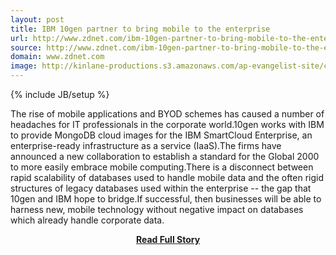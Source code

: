 ```yaml
---
layout: post
title: IBM 10gen partner to bring mobile to the enterprise
url: http://www.zdnet.com/ibm-10gen-partner-to-bring-mobile-to-the-enterprise-7000016523/
source: http://www.zdnet.com/ibm-10gen-partner-to-bring-mobile-to-the-enterprise-7000016523/
domain: www.zdnet.com
image: http://kinlane-productions.s3.amazonaws.com/ap-evangelist-site/curated/screenshots/9629_www_zdnet_com.png
---
```

{% include JB/setup %}<p>The rise of mobile applications and BYOD schemes has caused a number of headaches for IT professionals in the corporate world.10gen works with IBM to provide MongoDB cloud images for the IBM SmartCloud Enterprise, an enterprise-ready infrastructure as a service (IaaS).The firms have announced a new collaboration to establish a standard for the Global 2000 to more easily embrace mobile computing.There is a disconnect between rapid scalability of databases used to handle mobile data and the often rigid structures of legacy databases used within the enterprise -- the gap that 10gen and IBM hope to bridge.If successful, then businesses will be able to harness new, mobile technology without negative impact on databases which already handle corporate data.</p>
<center><p><a href="http://www.zdnet.com/ibm-10gen-partner-to-bring-mobile-to-the-enterprise-7000016523/" style='padding:25px; font-sze:18px; font-weight: bold;'>Read Full Story</a></p></center>

